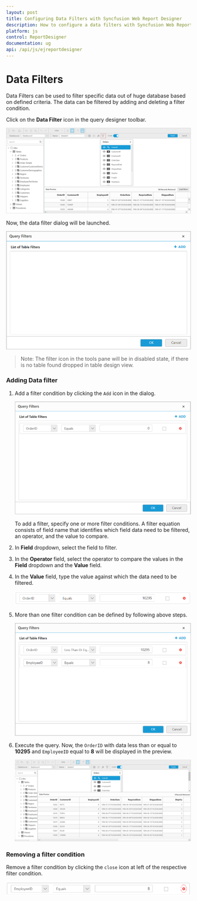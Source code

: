 ```yaml
---
layout: post
title: Configuring Data Filters with Syncfusion Web Report Designer
description: How to configure a data filters with Syncfusion Web Report Designer
platform: js
control: ReportDesigner
documentation: ug
api: /api/js/ejreportdesigner
---
```


# Data Filters

Data Filters can be used to filter specific data out of huge database based on defined criteria. The data can be filtered by adding and deleting a filter condition. 

Click on the **Data Filter** icon in the query designer toolbar.

![](Data-Filters-Images/QueryFilter-Icon.png)

Now, the data filter dialog will be launched.

![](Data-Filters-Images/Query-Dialog.png)

> Note: The filter icon in the tools pane will be in disabled state, if there is no table found dropped in table design view.

### Adding Data filter

1. Add a filter condition by clicking the `Add` icon in the dialog.

    ![](Data-Filters-Images/Query-Add.png)

    To add a filter, specify one or more filter conditions. A filter equation consists of field name that identifies which field data need to be filtered, an operator, and the value to compare.

2. In **Field** dropdown, select the field to filter.

3. In the **Operator** field, select the operator to compare the values in the **Field** dropdown and the **Value** field. 

4. In the **Value** field, type the value against which the data need to be filtered.

    ![](Data-Filters-Images/Filter-Condition.png)

5. More than one filter condition can be defined by following above steps.

    ![](Data-Filters-Images/Query-FilterMultiple.png)

6. Execute the query. Now, the `OrderID` with data less than or equal to **10295** and `EmployeeID` equal to **8** will be displayed in the preview.

    ![](Data-Filters-Images/Preview-Data.png)

### Removing a filter condition

Remove a filter condition by clicking the `close` icon at left of the respective filter condition.

![](Data-Filters-Images/Close-Icon.png)
 